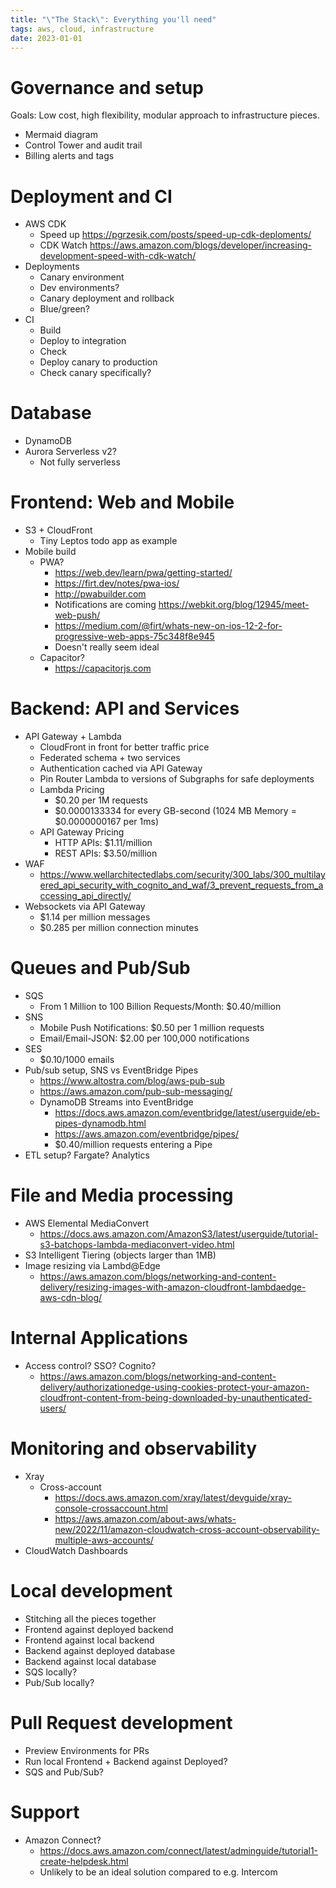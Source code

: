 ```yaml
---
title: "\"The Stack\": Everything you'll need"
tags: aws, cloud, infrastructure
date: 2023-01-01
---
```


# Governance and setup
Goals: Low cost, high flexibility, modular approach to infrastructure pieces.

- Mermaid diagram
- Control Tower and audit trail
- Billing alerts and tags

# Deployment and CI
- AWS CDK
    - Speed up https://pgrzesik.com/posts/speed-up-cdk-deploments/
    - CDK Watch https://aws.amazon.com/blogs/developer/increasing-development-speed-with-cdk-watch/
- Deployments
    - Canary environment
    - Dev environments?
    - Canary deployment and rollback
    - Blue/green?
- CI
    - Build
    - Deploy to integration
    - Check
    - Deploy canary to production
    - Check canary specifically?

# Database
- DynamoDB
- Aurora Serverless v2?
    - Not fully serverless

# Frontend: Web and Mobile
- S3 + CloudFront
  - Tiny Leptos todo app as example
- Mobile build
  - PWA?
    - https://web.dev/learn/pwa/getting-started/
    - https://firt.dev/notes/pwa-ios/
    - http://pwabuilder.com
    - Notifications are coming https://webkit.org/blog/12945/meet-web-push/
    - https://medium.com/@firt/whats-new-on-ios-12-2-for-progressive-web-apps-75c348f8e945
    - Doesn't really seem ideal
  - Capacitor?
    - https://capacitorjs.com

# Backend: API and Services
- API Gateway + Lambda
    - CloudFront in front for better traffic price
    - Federated schema + two services
    - Authentication cached via API Gateway
    - Pin Router Lambda to versions of Subgraphs for safe deployments
    - Lambda Pricing
      - $0.20 per 1M requests
      - $0.0000133334 for every GB-second (1024 MB Memory = $0.0000000167 per 1ms)
    - API Gateway Pricing
      - HTTP APIs: $1.11/million
      - REST APIs: $3.50/million
- WAF
  - https://www.wellarchitectedlabs.com/security/300_labs/300_multilayered_api_security_with_cognito_and_waf/3_prevent_requests_from_accessing_api_directly/
- Websockets via API Gateway
  - $1.14 per million messages
  - $0.285 per million connection minutes

# Queues and Pub/Sub
- SQS
  - From 1 Million to 100 Billion Requests/Month: $0.40/million
- SNS
  - Mobile Push Notifications: $0.50 per 1 million requests
  - Email/Email-JSON: $2.00 per 100,000 notifications
- SES
  - $0.10/1000 emails
- Pub/sub setup, SNS vs EventBridge Pipes
  - https://www.altostra.com/blog/aws-pub-sub
  - https://aws.amazon.com/pub-sub-messaging/
  - DynamoDB Streams into EventBridge
    - https://docs.aws.amazon.com/eventbridge/latest/userguide/eb-pipes-dynamodb.html
    - https://aws.amazon.com/eventbridge/pipes/
    - $0.40/million requests entering a Pipe
- ETL setup? Fargate? Analytics

# File and Media processing
- AWS Elemental MediaConvert
  - https://docs.aws.amazon.com/AmazonS3/latest/userguide/tutorial-s3-batchops-lambda-mediaconvert-video.html
- S3 Intelligent Tiering (objects larger than 1MB)
- Image resizing via Lambd@Edge
  - https://aws.amazon.com/blogs/networking-and-content-delivery/resizing-images-with-amazon-cloudfront-lambdaedge-aws-cdn-blog/

# Internal Applications
- Access control? SSO? Cognito?
  - https://aws.amazon.com/blogs/networking-and-content-delivery/authorizationedge-using-cookies-protect-your-amazon-cloudfront-content-from-being-downloaded-by-unauthenticated-users/

# Monitoring and observability
- Xray
  - Cross-account
    - https://docs.aws.amazon.com/xray/latest/devguide/xray-console-crossaccount.html
    - https://aws.amazon.com/about-aws/whats-new/2022/11/amazon-cloudwatch-cross-account-observability-multiple-aws-accounts/
- CloudWatch Dashboards

# Local development
- Stitching all the pieces together
- Frontend against deployed backend
- Frontend against local backend
- Backend against deployed database
- Backend against local database
- SQS locally?
- Pub/Sub locally?

# Pull Request development
- Preview Environments for PRs
- Run local Frontend + Backend against Deployed?
- SQS and Pub/Sub?

# Support
- Amazon Connect?
  - https://docs.aws.amazon.com/connect/latest/adminguide/tutorial1-create-helpdesk.html
  - Unlikely to be an ideal solution compared to e.g. Intercom
